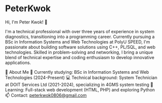 # PeterKwok
Hi, I'm Peter Kwok! 👋

I'm a technical professional with over three years of experience in system diagnostics, transitioning into a programming career. Currently pursuing a BSc in Information Systems and Web Technologies at PolyU SPEED, I'm passionate about building software solutions using C++, PL/SQL, and web technologies. Skilled in problem-solving and networking, I bring a unique blend of technical expertise and coding enthusiasm to develop innovative applications.

🚀 About Me
🔭 Currently studying: BSc in Information Systems and Web Technologies (2024-Present)
💻 Technical background: System Technician at DOIT Services Ltd (2021-2024), specializing in 4GMS system testing
🌱 Learning: Full-stack web development (HTML, PHP) and exploring Python
📫 Contact: peterkwok0806@gmail.com
